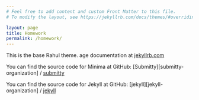 ```yaml
---
# Feel free to add content and custom Front Matter to this file.
# To modify the layout, see https://jekyllrb.com/docs/themes/#overriding-theme-defaults

layout: page
title: Homework
permalink: /homework/
---
```


This is the base Rahul theme. age documentation at [jekyllrb.com](https://github.com/manzil-infinity180)

You can find the source code for Minima at GitHub:
[Submitty][submitty-organization] /
[submitty](https://github.com/submitty/submitty)

You can find the source code for Jekyll at GitHub:
[jekyll][jekyll-organization] /
[jekyll](https://github.com/jekyll/jekyll)


[manzil-infinity]: https://github.com/manzil-infinity180
[xf-organization]: https://github.com/xf2809
